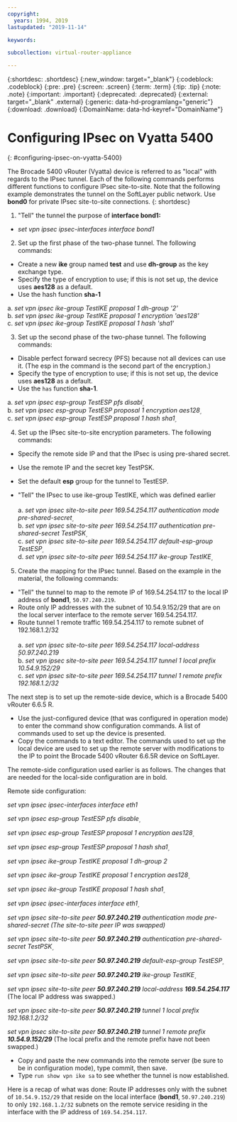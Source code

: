 ```yaml
---
copyright:
  years: 1994, 2019
lastupdated: "2019-11-14"

keywords: 

subcollection: virtual-router-appliance

---
```


{:shortdesc: .shortdesc}
{:new_window: target="_blank"}
{:codeblock: .codeblock}
{:pre: .pre}
{:screen: .screen}
{:term: .term}
{:tip: .tip}
{:note: .note}
{:important: .important}
{:deprecated: .deprecated}
{:external: target="_blank" .external}
{:generic: data-hd-programlang="generic"}
{:download: .download}
{:DomainName: data-hd-keyref="DomainName"}


# Configuring IPsec on Vyatta 5400
{: #configuring-ipsec-on-vyatta-5400}

The Brocade 5400 vRouter (Vyatta) device is referred to as "local" with regards to the IPsec tunnel. Each of the following commands performs different functions to configure IPsec site-to-site. Note that the following example demonstrates the tunnel on the SoftLayer public network. Use **bond0** for private IPsec site-to-site connections.
{: shortdesc}

1. "Tell" the tunnel the purpose of **interface bond1:**

  * *set vpn ipsec ipsec-interfaces interface bond1*

2. Set up the first phase of the two-phase tunnel. The following commands:

  * Create a new **ike** group named **test** and use **dh-group** as the key exchange type.
  * Specify the type of encryption to use; if this is not set up, the device uses **aes128** as a default.
  * Use the hash function **sha-1** 
  
  a\. *set vpn ipsec ike-group TestIKE proposal 1 dh-group '2'*<br/>
  b\. *set vpn ipsec ike-group TestIKE proposal 1 encryption 'aes128'*<br/>
  c\. *set vpn ipsec ike-group TestIKE proposal 1 hash 'sha1'*<br/>

3. Set up the second phase of the two-phase tunnel. The following commands:

  * Disable perfect forward secrecy (PFS) because not all devices can use it. (The esp in the command is the second part of the encryption.)
  * Specify the type of encryption to use; if this is not set up, the device uses **aes128** as a default.
  * Use the `has` function **sha-1**.
  
  a\. *set vpn ipsec esp-group TestESP pfs disabl۪*<br/>
  b\. *set vpn ipsec esp-group TestESP proposal 1 encryption aes128۪*<br/>
  c\. *set vpn ipsec esp-group TestESP proposal 1 hash sha1۪*<br/>

4. Set up the IPsec site-to-site encryption parameters. The following commands:

  * Specify the remote side IP and that the IPsec is using pre-shared secret.
  * Use the remote IP and the secret key TestPSK.
  * Set the default **esp** group for the tunnel to TestESP.
  
  * "Tell" the IPsec to use ike-group TestIKE, which was defined earlier<br/><br/>
  a\. *set vpn ipsec site-to-site peer 169.54.254.117 authentication mode pre-shared-secret۪*<br/>
  b\. *set vpn ipsec site-to-site peer 169.54.254.117 authentication pre-shared-secret TestPSK۪*<br/>
  c\. *set vpn ipsec site-to-site peer 169.54.254.117 default-esp-group TestESP۪*<br/>
  d\. *set vpn ipsec site-to-site peer 169.54.254.117 ike-group TestIKE۪*<br/>

5. Create the mapping for the IPsec tunnel. Based on the example in the material, the following commands:

  * "Tell" the tunnel to map to the remote IP of 169.54.254.117 to the local IP address of **bond1**, `50.97.240.219`.
  * Route only IP addresses with the subnet of 10.54.9.152/29 that are on the local server interface to the remote server 169.54.254.117.
  * Route tunnel 1 remote traffic 169.54.254.117 to remote subnet of 192.168.1.2/32<br/><br/>
  a\. *set vpn ipsec site-to-site peer 169.54.254.117 local-address ۪50.97.240.219*<br/>
  b\. *set vpn ipsec site-to-site peer 169.54.254.117 tunnel 1 local prefix 10.54.9.152/29*<br/>
  c\. *set vpn ipsec site-to-site peer 169.54.254.117 tunnel 1 remote prefix 192.168.1.2/32*<br/>

The next step is to set up the remote-side device, which is a Brocade 5400 vRouter 6.6.5 R.

  * Use the just-configured device (that was configured in operation mode) to enter the command show configuration commands. A list of commands used to set up the device is presented.
  * Copy the commands to a text editor. The commands used to set up the local device are used to set up the remote server with modifications to the IP to point the Brocade 5400 vRouter 6.6.5R device on SoftLayer.

The remote-side configuration used earlier is as follows. The changes that are needed for the local-side configuration are in bold.

Remote side configuration:

*set vpn ipsec ipsec-interfaces interface eth1*

*set vpn ipsec esp-group TestESP pfs disable۪*

*set vpn ipsec esp-group TestESP proposal 1 encryption aes128۪*

*set vpn ipsec esp-group TestESP proposal 1 hash sha1۪*

*set vpn ipsec ike-group TestIKE proposal 1 dh-group 2*

*set vpn ipsec ike-group TestIKE proposal 1 encryption aes128۪*

*set vpn ipsec ike-group TestIKE proposal 1 hash sha1۪*

*set vpn ipsec ipsec-interfaces interface eth1۪*

*set vpn ipsec site-to-site peer **50.97.240.219** authentication mode pre-shared-secret (The site-to-site peer IP was swapped)*

*set vpn ipsec site-to-site peer **50.97.240.219** authentication pre-shared-secret TestPSK۪*

*set vpn ipsec site-to-site peer **50.97.240.219** default-esp-group TestESP۪*

*set vpn ipsec site-to-site peer **50.97.240.219** ike-group TestIKE۪*

*set vpn ipsec site-to-site peer **50.97.240.219** local-address **169.54.254.117*** (The local IP address was swapped.)

*set vpn ipsec site-to-site peer **50.97.240.219** tunnel 1 local prefix 192.168.1.2/32*

*set vpn ipsec site-to-site peer **50.97.240.219** tunnel 1 remote prefix **10.54.9.152/29*** (The local prefix and the remote prefix have not been swapped.)

* Copy and paste the new commands into the remote server (be sure to be in configuration mode), type commit, then save.
* Type `run show vpn ike sa` to see whether the tunnel is now established.

Here is a recap of what was done: Route IP addresses only with the subnet of `10.54.9.152/29` that reside on the local interface (**bond1**, `50.97.240.219`) to only `192.168.1.2/32` subnets on the remote service residing in the interface with the IP address of `169.54.254.117`.
